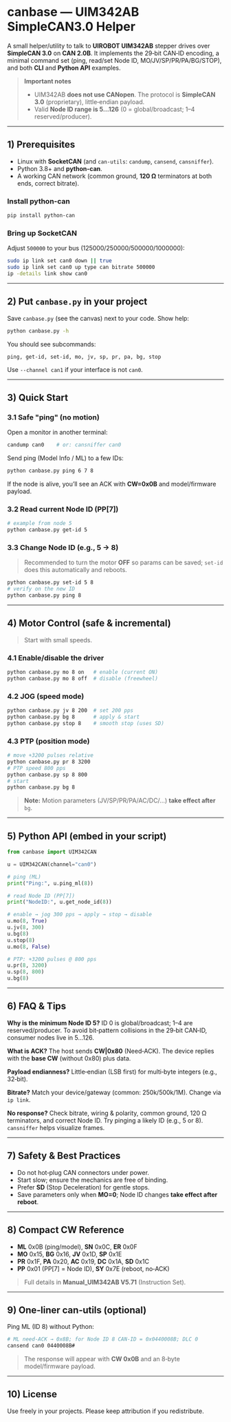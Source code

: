 # canbase — UIM342AB SimpleCAN3.0 Helper

A small helper/utility to talk to **UIROBOT UIM342AB** stepper drives over **SimpleCAN 3.0** on **CAN 2.0B**. It implements the 29‑bit CAN‑ID encoding, a minimal command set (ping, read/set Node ID, MO/JV/SP/PR/PA/BG/STOP), and both **CLI** and **Python API** examples.

> **Important notes**
>
> * UIM342AB **does not use CANopen**. The protocol is **SimpleCAN 3.0** (proprietary), little‑endian payload.
> * Valid **Node ID range is 5…126** (0 = global/broadcast; 1–4 reserved/producer).

---

## 1) Prerequisites

* Linux with **SocketCAN** (and `can-utils`: `candump`, `cansend`, `cansniffer`).
* Python 3.8+ and **python-can**.
* A working CAN network (common ground, **120 Ω** terminators at both ends, correct bitrate).

### Install python-can

```bash
pip install python-can
```

### Bring up SocketCAN

Adjust `500000` to your bus (125000/250000/500000/1000000):

```bash
sudo ip link set can0 down || true
sudo ip link set can0 up type can bitrate 500000
ip -details link show can0
```

---

## 2) Put `canbase.py` in your project

Save `canbase.py` (see the canvas) next to your code. Show help:

```bash
python canbase.py -h
```

You should see subcommands:

```
ping, get-id, set-id, mo, jv, sp, pr, pa, bg, stop
```

Use `--channel can1` if your interface is not `can0`.

---

## 3) Quick Start

### 3.1 Safe "ping" (no motion)

Open a monitor in another terminal:

```bash
candump can0    # or: cansniffer can0
```

Send ping (Model Info / ML) to a few IDs:

```bash
python canbase.py ping 6 7 8
```

If the node is alive, you’ll see an ACK with **CW=0x0B** and model/firmware payload.

### 3.2 Read current Node ID (PP\[7])

```bash
# example from node 5
python canbase.py get-id 5
```

### 3.3 Change Node ID (e.g., 5 → 8)

> Recommended to turn the motor **OFF** so params can be saved; `set-id` does this automatically and reboots.

```bash
python canbase.py set-id 5 8
# verify on the new ID
python canbase.py ping 8
```

---

## 4) Motor Control (safe & incremental)

> Start with small speeds.

### 4.1 Enable/disable the driver

```bash
python canbase.py mo 8 on   # enable (current ON)
python canbase.py mo 8 off  # disable (freewheel)
```

### 4.2 JOG (speed mode)

```bash
python canbase.py jv 8 200  # set 200 pps
python canbase.py bg 8      # apply & start
python canbase.py stop 8    # smooth stop (uses SD)
```

### 4.3 PTP (position mode)

```bash
# move +3200 pulses relative
python canbase.py pr 8 3200
# PTP speed 800 pps
python canbase.py sp 8 800
# start
python canbase.py bg 8
```

> **Note:** Motion parameters (JV/SP/PR/PA/AC/DC/…) **take effect after** `bg`.

---

## 5) Python API (embed in your script)

```python
from canbase import UIM342CAN

u = UIM342CAN(channel="can0")

# ping (ML)
print("Ping:", u.ping_ml(8))

# read Node ID (PP[7])
print("NodeID:", u.get_node_id(8))

# enable → jog 300 pps → apply → stop → disable
u.mo(8, True)
u.jv(8, 300)
u.bg(8)
u.stop(8)
u.mo(8, False)

# PTP: +3200 pulses @ 800 pps
u.pr(8, 3200)
u.sp(8, 800)
u.bg(8)
```

---

## 6) FAQ & Tips

**Why is the minimum Node ID 5?**
ID 0 is global/broadcast; 1–4 are reserved/producer. To avoid bit‑pattern collisions in the 29‑bit CAN‑ID, consumer nodes live in 5…126.

**What is ACK?**
The host sends **CW|0x80** (Need‑ACK). The device replies with the **base CW** (without 0x80) plus data.

**Payload endianness?**
Little‑endian (LSB first) for multi‑byte integers (e.g., 32‑bit).

**Bitrate?**
Match your device/gateway (common: 250k/500k/1M). Change via `ip link`.

**No response?**
Check bitrate, wiring & polarity, common ground, 120 Ω terminators, and correct Node ID. Try pinging a likely ID (e.g., 5 or 8). `cansniffer` helps visualize frames.

---

## 7) Safety & Best Practices

* Do not hot‑plug CAN connectors under power.
* Start slow; ensure the mechanics are free of binding.
* Prefer **SD** (Stop Deceleration) for gentle stops.
* Save parameters only when **MO=0**; Node ID changes **take effect after reboot**.

---

## 8) Compact CW Reference

* **ML** 0x0B (ping/model), **SN** 0x0C, **ER** 0x0F
* **MO** 0x15, **BG** 0x16, **JV** 0x1D, **SP** 0x1E
* **PR** 0x1F, **PA** 0x20, **AC** 0x19, **DC** 0x1A, **SD** 0x1C
* **PP** 0x01 (PP\[7] = Node ID), **SY** 0x7E (reboot, no‑ACK)

> Full details in **Manual\_UIM342AB V5.71** (Instruction Set).

---

## 9) One‑liner can‑utils (optional)

Ping ML (ID 8) without Python:

```bash
# ML need‑ACK → 0x8B; for Node ID 8 CAN‑ID = 0x0440008B; DLC 0
cansend can0 0440008B#
```

> The response will appear with **CW 0x0B** and an 8‑byte model/firmware payload.

---

## 10) License

Use freely in your projects. Please keep attribution if you redistribute.

